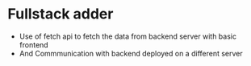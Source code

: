 # Fullstack adder
- Use of fetch api to fetch the data from backend server with basic frontend
- And Commmunication with backend deployed on a different server
